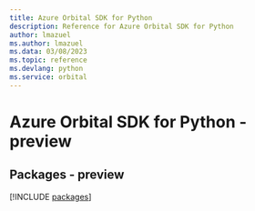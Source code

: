 ```yaml
---
title: Azure Orbital SDK for Python
description: Reference for Azure Orbital SDK for Python
author: lmazuel
ms.author: lmazuel
ms.data: 03/08/2023
ms.topic: reference
ms.devlang: python
ms.service: orbital
---
```

# Azure Orbital SDK for Python - preview
## Packages - preview
[!INCLUDE [packages](orbital-index.md)]
